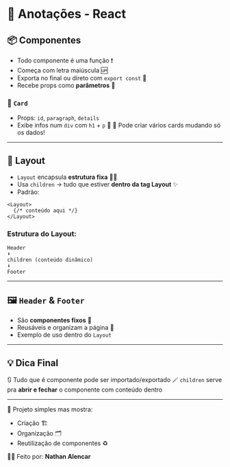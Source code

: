 
# 🧠 Anotações - React

## 📦 Componentes
- Todo componente é uma função ❗  
- Começa com letra maiúscula 🆙  
- Exporta no final ou direto com `export const` 🛫  
- Recebe props como **parâmetros** 🧳  

### 🧾 `Card`

<Card id={} paragraph={} details={} />


* Props: `id`, `paragraph`, `details`
* Exibe infos num `div` com `h1` + `p` 🧱
  🔁 Pode criar vários cards mudando só os dados!

---

## 🧱 Layout

* `Layout` encapsula **estrutura fixa** 🧍‍♂️
* Usa `children` → tudo que estiver **dentro da tag Layout** ✨
* Padrão:

```tsx
<Layout>
  {/* conteúdo aqui */}
</Layout>
```

### Estrutura do Layout:

```
Header
⬇️
children (conteúdo dinâmico)
⬇️
Footer
```

---

## 🖼️ `Header` & `Footer`

* São **componentes fixos** 🛑
* Reusáveis e organizam a página 📐
* Exemplo de uso dentro do `Layout`

---

## 💡 Dica Final

🔃 Tudo que é componente pode ser importado/exportado
🪄 `children` serve pra **abrir e fechar** o componente com conteúdo dentro

---

📁 Projeto simples mas mostra:

* Criação 🏗️
* Organização 🗂️
* Reutilização de componentes ♻️

👨‍💻 Feito por: **Nathan Alencar**
